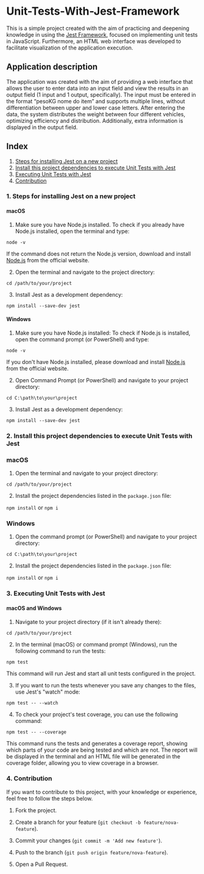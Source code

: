 # Unit-Tests-With-Jest-Framework

This is a simple project created with the aim of practicing and deepening knowledge in using the [Jest Framework](https://jestjs.io/), focused on implementing unit tests in JavaScript. Furthermore, an HTML web interface was developed to facilitate visualization of the application execution.

## Application description

The application was created with the aim of providing a web interface that allows the user to enter data into an input field and view the results in an output field (1 input and 1 output, specifically). The input must be entered in the format “pesoKG nome do item” and supports multiple lines, without differentiation between upper and lower case letters. After entering the data, the system distributes the weight between four different vehicles, optimizing efficiency and distribution. Additionally, extra information is displayed in the output field.

## Index

1. [Steps for installing Jest on a new project](#1-steps-for-installing-jest-on-a-new-project)
2. [Install this project dependencies to execute Unit Tests with Jest](#2-install-this-project-dependencies-to-execute-unit-tests-with-jest)
3. [Executing Unit Tests with Jest](#2-executing-unit-tests-with-jest)
4. [Contribution](#3-contribution)

### 1. Steps for installing Jest on a new project

#### macOS

1. Make sure you have Node.js installed. To check if you already have Node.js installed, open the terminal and type:

`node -v`

If the command does not return the Node.js version, download and install [Node.js](https://nodejs.org/en) from the official website.

2. Open the terminal and navigate to the project directory:

`cd /path/to/your/project`

3. Install Jest as a development dependency:

`npm install --save-dev jest`

#### Windows

1. Make sure you have Node.js installed: To check if Node.js is installed, open the command prompt (or PowerShell) and type:

`node -v`

If you don't have Node.js installed, please download and install [Node.js](https://nodejs.org/en) from the official website.

2. Open Command Prompt (or PowerShell) and navigate to your project directory:

`cd C:\path\to\your\project`

3. Install Jest as a development dependency:

`npm install --save-dev jest`

### 2. Install this project dependencies to execute Unit Tests with Jest

### macOS

1. Open the terminal and navigate to your project directory:

`cd /path/to/your/project`

2. Install the project dependencies listed in the `package.json` file:

`npm install` or `npm i`

### Windows

1. Open the command prompt (or PowerShell) and navigate to your project directory:

`cd C:\path\to\your\project`

2. Install the project dependencies listed in the `package.json` file:

`npm install` or `npm i`

### 3. Executing Unit Tests with Jest

#### macOS and Windows

1. Navigate to your project directory (if it isn't already there):

`cd /path/to/your/project`

2. In the terminal (macOS) or command prompt (Windows), run the following command to run the tests:

`npm test`

This command will run Jest and start all unit tests configured in the project.

3. If you want to run the tests whenever you save any changes to the files, use Jest's "watch" mode:

`npm test -- --watch`

4. To check your project's test coverage, you can use the following command:

`npm test -- --coverage`

This command runs the tests and generates a coverage report, showing which parts of your code are being tested and which are not. The report will be displayed in the terminal and an HTML file will be generated in the coverage folder, allowing you to view coverage in a browser.

### 4. Contribution

If you want to contribute to this project, with your knowledge or experience, feel free to follow the steps below.

1. Fork the project.

2. Create a branch for your feature (`git checkout -b feature/nova-feature`).

3. Commit your changes (`git commit -m 'Add new feature'`).

4. Push to the branch (`git push origin feature/nova-feature`).

5. Open a Pull Request.
